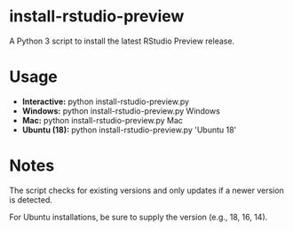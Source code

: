 # install-rstudio-preview
A Python 3 script to install the latest RStudio Preview release.

# Usage

* **Interactive:** python install-rstudio-preview.py
* **Windows:** python install-rstudio-preview.py Windows
* **Mac:** python install-rstudio-preview.py Mac
* **Ubuntu (18):** python install-rstudio-preview.py 'Ubuntu 18'

# Notes
The script checks for existing versions and only updates if a newer version is detected.

For Ubuntu installations, be sure to supply the version (e.g., 18, 16, 14).
